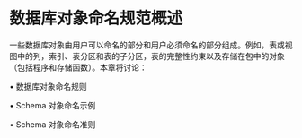 数据库对象命名规范概述 
================================



一些数据库对象由用户可以命名的部分和用户必须命名的部分组成。例如，表或视图中的列，索引、表分区和表的子分区，表的完整性约束以及存储在包中的对象（包括程序和存储函数）。本章将讨论：

• 数据库对象命名规则

• Schema 对象命名示例

• Schema 对象命名准则
